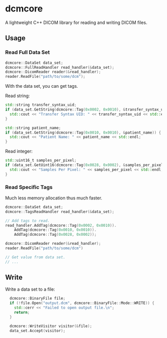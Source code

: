 # dcmcore

A lightweight C++ DICOM library for reading and writing DICOM files.

## Usage

### Read Full Data Set

```cpp
dcmcore::DataSet data_set;
dcmcore::FullReadHandler read_handler(&data_set);
dcmcore::DicomReader reader(&read_handler);
reader.ReadFile("path/to/some/dcm");
```

With the data set, you can get tags.

Read string:
```cpp
std::string transfer_syntax_uid;
if (data_set.GetString(dcmcore::Tag(0x0002, 0x0010), &transfer_syntax_uid)) {
  std::cout << "Transfer Syntax UID: " << transfer_syntax_uid << std::endl;
}

std::string patient_name;
if (data_set.GetString(dcmcore::Tag(0x0010, 0x0010), &patient_name)) {
  std::cout << "Patient Name: " << patient_name << std::endl;
}
```

Read integer:
```cpp
std::uint16_t samples_per_pixel;
if (data_set.GetUint16(dcmcore::Tag(0x0028, 0x0002), &samples_per_pixel)) {
  std::cout << "Samples Per Pixel: " << samples_per_pixel << std::endl;
}
```

### Read Specific Tags

Much less memory allocation thus much faster.

```cpp
dcmcore::DataSet data_set;
dcmcore::TagsReadHandler read_handler(&data_set);

// Add tags to read.
read_handler.AddTag(dcmcore::Tag(0x0002, 0x0010)).
    AddTag(dcmcore::Tag(0x0010, 0x0010)).
    AddTag(dcmcore::Tag(0x0028, 0x0002));

dcmcore::DicomReader reader(&read_handler);
reader.ReadFile("path/to/some/dcm")

// Get value from data set.
// ...
```

## Write

Write a data set to a file:
```cpp
  dcmcore::BinaryFile file;
  if (!file.Open("output.dcm", dcmcore::BinaryFile::Mode::WRITE)) {
    std::cerr << "Failed to open output file.\n";
    return;
  }

  dcmcore::WriteVisitor visitor(&file);
  data_set.Accept(visitor);
```
